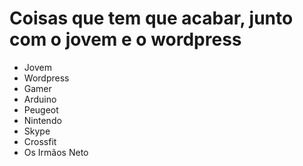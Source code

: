 # Coisas que tem que acabar, junto com o jovem e o wordpress

* Jovem
* Wordpress
* Gamer
* Arduino
* Peugeot 
* Nintendo 
* Skype 
* Crossfit
* Os Irmãos Neto
